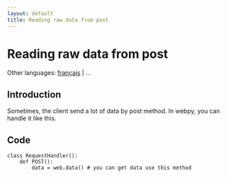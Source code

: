 ```yaml
---
layout: default
title: Reading raw data from post
---
```


# Reading raw data from post

Other languages: [français](/../cookbook/postbasic/fr) | ...

## Introduction

Sometimes, the client send a lot of data by post method. In webpy, you can handle it like this.


## Code

    class RequestHandler():
        def POST():
            data = web.data() # you can get data use this method